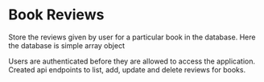 # Book Reviews

Store the reviews given by user for a particular book in the database.
Here the database is simple array object

Users are authenticated before they are allowed to access the application.
Created api endpoints to list, add, update and delete reviews for books.

